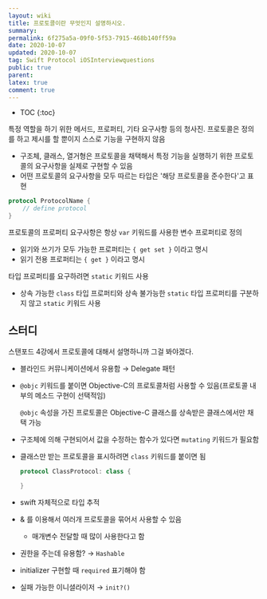 ```yaml
---
layout: wiki
title: 프로토콜이란 무엇인지 설명하시오.
summary: 
permalink: 6f275a5a-09f0-5f53-7915-468b140ff59a
date: 2020-10-07
updated: 2020-10-07
tag: Swift Protocol iOSInterviewquestions  
public: true
parent: 
latex: true
comment: true
---
```


* TOC
{:toc}

특정 역할을 하기 위한 메서드, 프로퍼티, 기타 요구사항 등의 청사진. 프로토콜은 정의를 하고 제시를 할 뿐이지 스스로 기능을 구현하지 않음

- 구조체, 클래스, 열거형은 프로토콜을 채택해서 특정 기능을 실행하기 위한 프로토콜의 요구사항을 실제로 구현할 수 있음
- 어떤 프로토콜의 요구사항을 모두 따르는 타입은 '해당 프로토콜을 준수한다'고 표현

```swift
protocol ProtocolName {
	// define protocol
}
```

프로토콜의 프로퍼티 요구사항은 항상 `var` 키워드를 사용한 변수 프로퍼티로 정의

- 읽기와 쓰기가 모두 가능한 프로퍼티는 `{ get set }` 이라고 명시
- 읽기 전용 프로퍼티는 `{ get }` 이라고 명시

타입 프로퍼티를 요구하려면 `static` 키워드 사용

- 상속 가능한 `class` 타입 프로퍼티와 상속 불가능한 `static` 타입 프로퍼티를 구분하지 않고 `static` 키워드 사용

## 스터디

스탠포드 4강에서 프로토콜에 대해서 설명하니까 그걸 봐야겠다.

- 블라인드 커뮤니케이션에서 유용함 → Delegate 패턴
- `@objc` 키워드를 붙이면 Objective-C의 프로토콜처럼 사용할 수 있음(프로토콜 내부의 메소드 구현이 선택적임)

    `@objc` 속성을 가진 프로토콜은 Objective-C 클래스를 상속받은 클래스에서만 채택 가능

- 구조체에 의해 구현되어서 값을 수정하는 함수가 있다면 `mutating` 키워드가 필요함
- 클래스만 받는 프로토콜을 표시하려면 `class` 키워드를 붙이면 됨

    ```swift
    protocol ClassProtocol: class {

    }
    ```

- swift 자체적으로 타입 추적
- & 를 이용해서 여러개 프로토콜을 묶어서 사용할 수 있음
    - 매개변수 전달할 때 많이 사용한다고 함
- 권한을 주는데 유용함? → `Hashable`
- initializer 구현할 때 `required` 표기해야 함
- 실패 가능한 이니셜라이저 → `init?()`
